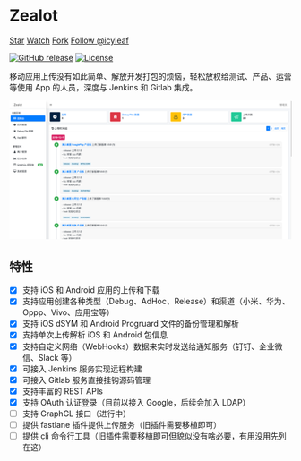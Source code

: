 # Zealot


<a class="github-button" href="https://github.com/icyleaf/zealot" data-icon="octicon-star" data-size="large" data-show-count="true" aria-label="Star icyleaf/zealot on GitHub">Star</a>
<a class="github-button" href="https://github.com/icyleaf/zealot/subscription" data-icon="octicon-eye" data-size="large" data-show-count="true" aria-label="Watch icyleaf/zealot on GitHub">Watch</a>
<a class="github-button" href="https://github.com/icyleaf/zealot/fork" data-icon="octicon-repo-forked" data-size="large" data-show-count="true" aria-label="Fork icyleaf/zealot on GitHub">Fork</a>
<a class="github-button" href="https://github.com/iocyleaf" data-size="large" data-show-count="true" aria-label="Follow @icyleaf on GitHub">Follow @icyleaf</a>

[![GitHub release](https://img.shields.io/github/release/icyleaf/zealot.svg)](https://github.com/icyleaf/zealot/releases)
[![License](https://img.shields.io/github/license/icyleaf/zealot)](LICENSE)

移动应用上传没有如此简单、解放开发打包的烦恼，轻松放权给测试、产品、运营等使用 App 的人员，深度与 Jenkins 和 Gitlab 集成。

![Zealot Dashboard](_media/screenshot/product-1.png)

## 特性

- [x] 支持 iOS 和 Android 应用的上传和下载
- [x] 支持应用创建各种类型（Debug、AdHoc、Release）和渠道（小米、华为、Oppp、Vivo、应用宝等）
- [x] 支持 iOS dSYM 和 Android Progruard 文件的备份管理和解析
- [x] 支持单次上传解析 iOS 和 Android 包信息
- [x] 支持自定义网络（WebHooks）数据来实时发送给通知服务（钉钉、企业微信、Slack 等）
- [x] 可接入 Jenkins 服务实现远程构建
- [x] 可接入 Gitlab 服务直接挂钩源码管理
- [x] 支持丰富的 REST APIs
- [x] 支持 OAuth 认证登录（目前以接入 Google，后续会加入 LDAP）
- [ ] 支持 GraphGL 接口（进行中）
- [ ] 提供 fastlane 插件提供上传服务（旧插件需要移植即可）
- [ ] 提供 cli 命令行工具（旧插件需要移植即可但貌似没有啥必要，有用没用先列在这）